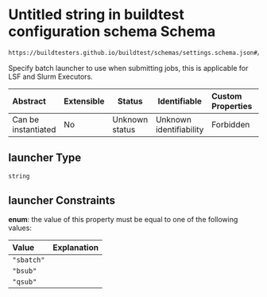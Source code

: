 # Untitled string in buildtest configuration schema Schema

```txt
https://buildtesters.github.io/buildtest/schemas/settings.schema.json#/properties/executors/properties/defaults/properties/launcher
```

Specify batch launcher to use when submitting jobs, this is applicable for LSF and Slurm Executors.


| Abstract            | Extensible | Status         | Identifiable            | Custom Properties | Additional Properties | Access Restrictions | Defined In                                                                   |
| :------------------ | ---------- | -------------- | ----------------------- | :---------------- | --------------------- | ------------------- | ---------------------------------------------------------------------------- |
| Can be instantiated | No         | Unknown status | Unknown identifiability | Forbidden         | Allowed               | none                | [settings.schema.json\*](../out/settings.schema.json "open original schema") |

## launcher Type

`string`

## launcher Constraints

**enum**: the value of this property must be equal to one of the following values:

| Value      | Explanation |
| :--------- | ----------- |
| `"sbatch"` |             |
| `"bsub"`   |             |
| `"qsub"`   |             |
